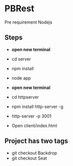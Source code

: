 # PBRest
Pre requirement
Nodejs

## Steps
* **open new terminal**
* cd server
* npm install
* node app
* **open new terminal**
* cd httpserver
* npm install http-server -g
* http-server -p 3001

* Open client/index.html

## Project has two tags
* git checkout Backdrop 
* git checkout Seat


